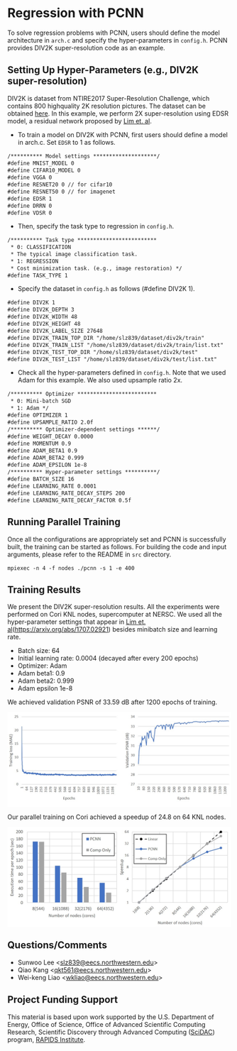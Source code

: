 # Regression with PCNN
To solve regression problems with PCNN, users should define the model architecture in `arch.c` and specify the hyper-parameters in `config.h`.
PCNN provides DIV2K super-resolution code as an example.

## Setting Up Hyper-Parameters (e.g., DIV2K super-resolution)
DIV2K is dataset from NTIRE2017 Super-Resolution Challenge, which contains 800 highquality 2K resolution pictures.
The dataset can be obtained [here](https://data.vision.ee.ethz.ch/cvl/DIV2K/).
In this example, we perform 2X super-resolution using EDSR model, a residual network proposed by [Lim et. al](https://arxiv.org/abs/1707.02921).

* To train a model on DIV2K with PCNN, first users should define a model in arch.c. Set `EDSR` to 1 as follows.
```
/********** Model settings ********************/
#define MNIST_MODEL 0
#define CIFAR10_MODEL 0
#define VGGA 0
#define RESNET20 0 // for cifar10
#define RESNET50 0 // for imagenet
#define EDSR 1
#define DRRN 0
#define VDSR 0
```

* Then, specify the task type to regression in `config.h`.
```
/********** Task type *************************
 * 0: CLASSIFICATION
 * The typical image classification task.
 * 1: REGRESSION
 * Cost minimization task. (e.g., image restoration) */
#define TASK_TYPE 1
```

* Specify the dataset in `config.h` as follows (#define DIV2K 1).
```
#define DIV2K 1
#define DIV2K_DEPTH 3
#define DIV2K_WIDTH 48
#define DIV2K_HEIGHT 48
#define DIV2K_LABEL_SIZE 27648
#define DIV2K_TRAIN_TOP_DIR "/home/slz839/dataset/div2k/train"
#define DIV2K_TRAIN_LIST "/home/slz839/dataset/div2k/train/list.txt"
#define DIV2K_TEST_TOP_DIR "/home/slz839/dataset/div2k/test"
#define DIV2K_TEST_LIST "/home/slz839/dataset/div2k/test/list.txt"
```

* Check all the hyper-parameters defined in `config.h`. Note that we used Adam for this example. We also used upsample ratio 2x.
```
/********** Optimizer *************************
 * 0: Mini-batch SGD
 * 1: Adam */
#define OPTIMIZER 1
#define UPSAMPLE_RATIO 2.0f
/********** Optimizer-dependent settings ******/
#define WEIGHT_DECAY 0.0000
#define MOMENTUM 0.9
#define ADAM_BETA1 0.9
#define ADAM_BETA2 0.999
#define ADAM_EPSILON 1e-8
/********** Hyper-parameter settings **********/
#define BATCH_SIZE 16
#define LEARNING_RATE 0.0001
#define LEARNING_RATE_DECAY_STEPS 200
#define LEARNING_RATE_DECAY_FACTOR 0.5f
```

## Running Parallel Training
Once all the configurations are appropriately set and PCNN is successfully built, the training can be started as follows.
For building the code and input arguments, please refer to the README in `src` directory.
```
mpiexec -n 4 -f nodes ./pcnn -s 1 -e 400
```

## Training Results
We present the DIV2K super-resolution results.
All the experiments were performed on Cori KNL nodes, supercomputer at NERSC.
We used all the hyper-parameter settings that appear in [Lim et. al]()(https://arxiv.org/abs/1707.02921) besides minibatch size and learning rate.
* Batch size: 64
* Initial learning rate: 0.0004 (decayed after every 200 epochs)
* Optimizer: Adam
* Adam beta1: 0.9
* Adam beta2: 0.999
* Adam epsilon 1e-8

We achieved validation PSNR of 33.59 dB after 1200 epochs of training.

<p align="center">
<img align="center" src="div2k_acc.jpg" alt="DIV2k accuracy curves" width="600">
</p>

Our parallel training on Cori achieved a speedup of 24.8 on 64 KNL nodes.

<p align="center">
<img align="center" src="div2k_scale.jpg" alt="DIV2k scaling performance" width="600">
</p>

## Questions/Comments
 + Sunwoo Lee <<slz839@eecs.northwestern.edu>>
 + Qiao Kang <<qkt561@eecs.northwestern.edu>>
 + Wei-keng Liao <<wkliao@eecs.northwestern.edu>>

## Project Funding Support
This material is based upon work supported by the U.S. Department of Energy,
Office of Science, Office of Advanced Scientific Computing Research, Scientific
Discovery through Advanced Computing ([SciDAC](https://www.scidac.gov)) program,
[RAPIDS Institute](https://rapids.lbl.gov).
